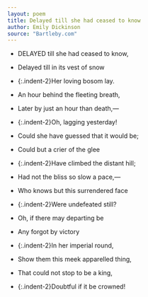 ```yaml
---
layout: poem
title: Delayed till she had ceased to know
author: Emily Dickinson
source: "Bartleby.com"
---
```


- DELAYED till she had ceased to know,	
- Delayed till in its vest of snow	
- {:.indent-2}Her loving bosom lay.	
- An hour behind the fleeting breath,	
- Later by just an hour than death,—
- {:.indent-2}Oh, lagging yesterday!	


- Could she have guessed that it would be;	
- Could but a crier of the glee	
- {:.indent-2}Have climbed the distant hill;
- Had not the bliss so slow a pace,—
- Who knows but this surrendered face	
- {:.indent-2}Were undefeated still?


- Oh, if there may departing be	
- Any forgot by victory	
- {:.indent-2}In her imperial round,
- Show them this meek apparelled thing,	
- That could not stop to be a king,	
- {:.indent-2}Doubtful if it be crowned!
